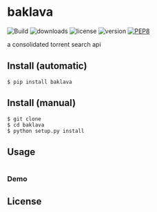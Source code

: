 # baklava
![Build](https://travis-ci.org/walidsa3d/baklava.svg?branch=master)
![downloads](https://img.shields.io/pypi/dm/baklava.svg)
![license](https://img.shields.io/pypi/l/baklava.svg)
![version](https://img.shields.io/pypi/v/baklava.svg)
[![PEP8](https://img.shields.io/badge/code%20style-pep8-orange.svg)](https://www.python.org/dev/peps/pep-0008/)

a consolidated torrent search api

## Install (automatic)
```
$ pip install baklava
```
## Install (manual)
```
$ git clone 
$ cd baklava
$ python setup.py install
```
## Usage
```
```
### Demo


## License
